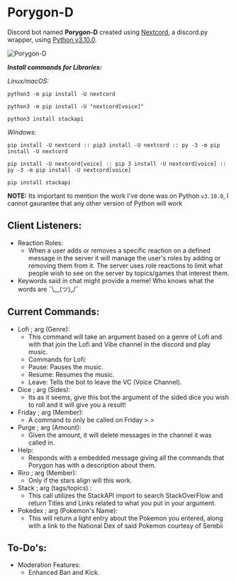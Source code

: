 # Porygon-D
Discord bot named **Porygon-D** created using [Nextcord](https://github.com/nextcord/nextcord), a discord.py wrapper, using [Python v3.10.0](https://www.python.org/downloads/release/python-3100/).

![Porygon-D](https://pbs.twimg.com/profile_images/1530033914/137porygon_200x200.png)

***Install commands for Libraries:***

*Linux/macOS:*
```
python3 -m pip install -U nextcord
 
python3 -m pip install -U "nextcord[voice]"

python3 install stackapi
```
*Windows:*
```
pip install -U nextcord :: pip3 install -U nextcord :: py -3 -m pip install -U nextcord

pip install -U nextcord[voice] :: pip 3 install -U nextcord[voice] :: py -3 -m pip install -U nextcord[voice]

pip install stackapi
```
**NOTE:** Its important to mention the work I've done was on Python `v3.10.0`, I cannot gaurantee that any other version of Python will work

## Client Listeners:
* Reaction Roles:
  - When a user adds or removes a specific reaction on a defined message in the server it will manage the user's roles by adding or removing them from it. The server uses role reactions to limit what people wish to see on the server by topics/games that interest them.
* Keywords said in chat might provide a meme! Who knows what the words are ¯\\__(ツ)_/¯

## Current Commands:
* Lofi ; arg (Genre):
  - This command will take an argument based on a genre of Lofi and with that join the Lofi and Vibe channel in the discord and play music.
  - Commands for Lofi:
   - Pause: Pauses the music.
   - Resume: Resumes the music.
   - Leave: Tells the bot to leave the VC (Voice Channel).
* Dice ; arg (Sides):
  - Its as it seems, give this bot the argument of the sided dice you wish to roll and it will give you a result!
* Friday ; arg (Member):
  - A command to only be called on Friday >.>
* Purge ; arg (Amount):
  - Given the amount, it will delete messages in the channel it was called in.
* Help:
  - Responds with a embedded message giving all the commands that Porygon has with a description about them.
* Riro ; arg (Member):
  - Only if the stars align will this work.
* Stack ; arg (tags/topics) :
  - This call utilizes the StackAPI import to search StackOverFlow and return Titles and Links related to what you put in your argument.
* Pokedex ; arg (Pokemon's Name):
  - This will return a light entry about the Pokemon you entered, along with a link to the National Dex of said Pokemon courtesy of Serebii
## To-Do's:
* Moderation Features:
  - Enhanced Ban and Kick.